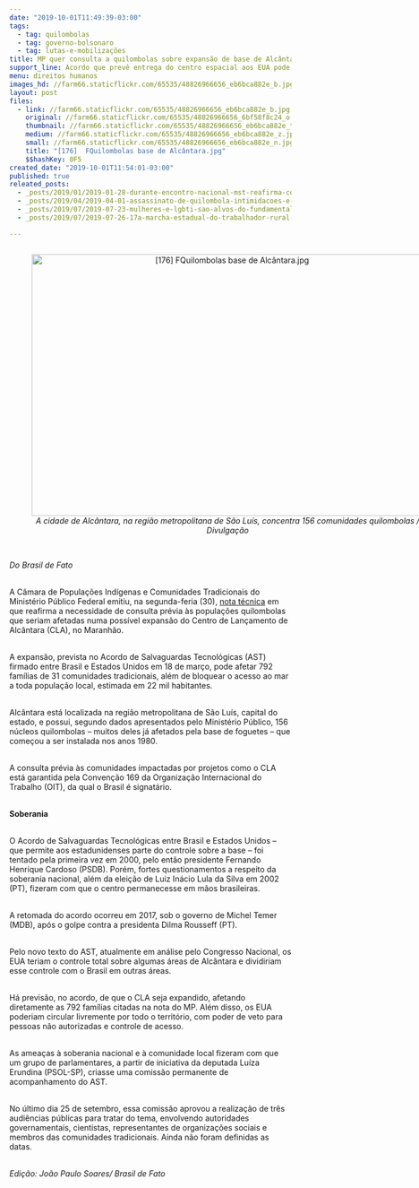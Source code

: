 ```yaml
---
date: "2019-10-01T11:49:39-03:00"
tags:
  - tag: quilombolas
  - tag: governo-bolsonaro
  - tag: lutas-e-mobilizações
title: MP quer consulta a quilombolas sobre expansão de base de Alcântara
support_line: Acordo que prevê entrega do centro espacial aos EUA pode afetar diretamente 792 famílias de 31 comunidades
menu: direitos humanos
images_hd: //farm66.staticflickr.com/65535/48826966656_eb6bca882e_b.jpg
layout: post
files:
  - link: //farm66.staticflickr.com/65535/48826966656_eb6bca882e_b.jpg
    original: //farm66.staticflickr.com/65535/48826966656_6bf58f8c24_o.jpg
    thumbnail: //farm66.staticflickr.com/65535/48826966656_eb6bca882e_t.jpg
    medium: //farm66.staticflickr.com/65535/48826966656_eb6bca882e_z.jpg
    small: //farm66.staticflickr.com/65535/48826966656_eb6bca882e_n.jpg
    title: "[176]  FQuilombolas base de Alcântara.jpg"
    $$hashKey: 0F5
created_date: "2019-10-01T11:54:01-03:00"
published: true
releated_posts:
  - _posts/2019/01/2019-01-28-durante-encontro-nacional-mst-reafirma-compromisso-com-luta-indigena-e-quilombola.md
  - _posts/2019/04/2019-04-01-assassinato-de-quilombola-intimidacoes-e-manobras-politicas-marcam-expansao-da-soja-no-para.md
  - _posts/2019/07/2019-07-23-mulheres-e-lgbti-sao-alvos-do-fundamentalismo-no-governo-bolsonaro.md
  - _posts/2019/07/2019-07-26-17a-marcha-estadual-do-trabalhador-rural-na-luta-pela-reforma-agraria.md

---
```

<div style="text-align:center">
<figure class="image" style="display:inline-block"><img alt="[176]  FQuilombolas base de Alcântara.jpg" height="467" src="//farm66.staticflickr.com/65535/48826966656_eb6bca882e_b.jpg" width="700" />
<figcaption><em>A cidade de Alc&acirc;ntara, na regi&atilde;o metropolitana de S&atilde;o Lu&iacute;s, concentra 156 comunidades quilombolas / Divulga&ccedil;&atilde;o</em></figcaption>
</figure>
</div>

<p><br />
<em>Do Brasil de Fato&nbsp;</em></p>

<p><br />
A C&acirc;mara de Popula&ccedil;&otilde;es Ind&iacute;genas e Comunidades Tradicionais do Minist&eacute;rio P&uacute;blico Federal emitiu, na segunda-feria (30), <a href="http://www.mpf.mp.br/atuacao-tematica/ccr6/documentos-e-publicacoes/notas-tecnicas/nota-tecnica-n-03-2019-6a-ccr" target="_blank">nota t&eacute;cnica</a> em que reafirma a necessidade de consulta pr&eacute;via &agrave;s popula&ccedil;&otilde;es quilombolas que seriam afetadas numa poss&iacute;vel expans&atilde;o do Centro de Lan&ccedil;amento de Alc&acirc;ntara (CLA), no Maranh&atilde;o.<br />
&nbsp;</p>

<p>A expans&atilde;o, prevista no Acordo de Salvaguardas Tecnol&oacute;gicas (AST) firmado entre Brasil e Estados Unidos em 18 de mar&ccedil;o, pode afetar 792 fam&iacute;lias de 31 comunidades tradicionais, al&eacute;m de bloquear o acesso ao mar a toda popula&ccedil;&atilde;o local, estimada em 22 mil habitantes.<br />
&nbsp;</p>

<p>Alc&acirc;ntara est&aacute; localizada na regi&atilde;o metropolitana de S&atilde;o Lu&iacute;s, capital do estado, e possui, segundo dados apresentados pelo Minist&eacute;rio P&uacute;blico, 156 n&uacute;cleos quilombolas &ndash; muitos deles j&aacute; afetados pela base de foguetes &ndash; que come&ccedil;ou a ser instalada nos anos 1980.<br />
&nbsp;</p>

<p>A consulta pr&eacute;via &agrave;s comunidades impactadas por projetos como o CLA est&aacute; garantida pela Conven&ccedil;&atilde;o 169 da Organiza&ccedil;&atilde;o Internacional do Trabalho (OIT), da qual o Brasil &eacute; signat&aacute;rio.</p>

<p><br />
<strong>Soberania</strong><br />
&nbsp;</p>

<p>O Acordo de Salvaguardas Tecnol&oacute;gicas entre Brasil e Estados Unidos &ndash; que permite aos estadunidenses parte do controle sobre a base &ndash; foi tentado pela primeira vez em 2000, pelo ent&atilde;o presidente Fernando Henrique Cardoso (PSDB). Por&eacute;m, fortes questionamentos a respeito da soberania nacional, al&eacute;m da elei&ccedil;&atilde;o de Luiz In&aacute;cio Lula da Silva em 2002 (PT), fizeram com que o centro permanecesse em m&atilde;os brasileiras.<br />
&nbsp;</p>

<p>A retomada do acordo ocorreu em 2017, sob o governo de Michel Temer (MDB), ap&oacute;s o golpe contra a presidenta Dilma Rousseff (PT).<br />
&nbsp;</p>

<p>Pelo novo texto do AST, atualmente em an&aacute;lise pelo Congresso Nacional, os EUA teriam o controle total sobre algumas &aacute;reas de Alc&acirc;ntara e dividiriam esse controle com o Brasil em outras &aacute;reas.<br />
&nbsp;</p>

<p>H&aacute; previs&atilde;o, no acordo, de que o CLA seja expandido, afetando diretamente as 792 fam&iacute;lias citadas na nota do MP. Al&eacute;m disso, os EUA poderiam circular livremente por todo o territ&oacute;rio, com poder de veto para pessoas n&atilde;o autorizadas e controle de acesso.<br />
&nbsp;</p>

<p>As amea&ccedil;as &agrave; soberania nacional e &agrave; comunidade local fizeram com que um grupo de parlamentares, a partir de iniciativa da deputada Lu&iacute;za Erundina (PSOL-SP), criasse uma comiss&atilde;o permanente de acompanhamento do AST.<br />
&nbsp;</p>

<p>No &uacute;ltimo dia 25 de setembro, essa comiss&atilde;o aprovou a realiza&ccedil;&atilde;o de tr&ecirc;s audi&ecirc;ncias p&uacute;blicas para tratar do tema, envolvendo autoridades governamentais, cientistas, representantes de organiza&ccedil;&otilde;es sociais e membros das comunidades tradicionais. Ainda n&atilde;o foram definidas as datas.<br />
&nbsp;</p>

<p><em>Edi&ccedil;&atilde;o: Jo&atilde;o Paulo Soares/ Brasil de Fato</em></p>
